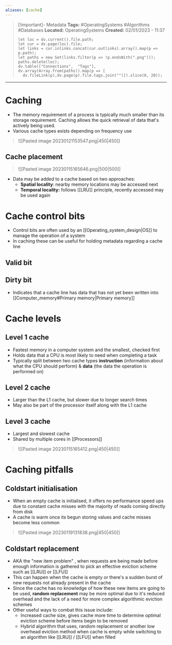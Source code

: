 ```yaml
---
aliases: [cache]
---
```


> [!important]- Metadata
> **Tags:** #OperatingSystems #Algorithms #Databases
> **Located:** OperatingSystems
> **Created:** 02/01/2023 - 11:37
> ```dataviewjs
>let loc = dv.current().file.path;
>let cur = dv.page(loc).file;
>let links = cur.inlinks.concat(cur.outlinks).array().map(p => p.path);
>let paths = new Set(links.filter(p => !p.endsWith(".png")));
>paths.delete(loc);
>dv.table(["Connections",  "Tags"], dv.array(Array.from(paths)).map(p => [
>   dv.fileLink(p),dv.page(p).file.tags.join("")]).slice(0, 20));
> ```

___
# Caching
- The memory requirement of a process is typically much smaller than its storage requirement. Caching allows the quick retrieval of data that's actively being used. 
- Various cache types exists depending on frequency use

> ![[Pasted image 20230121153547.png|450|450]]

## Cache placement

> ![[Pasted image 20230115165646.png|500|500]]

- Data may be added to a cache based on two approaches:
	- **Spatial locality**:  nearby memory locations may be accessed next
	- **Temporal locality:** follows [[LRU]] principle, recently accessed may be used again

# Cache control bits 
- Control bits are often used by an [[Operating_system_design|OS]] to manage the operation of a system 
- In caching these can be useful for holding metadata regarding a cache line
## Valid bit 
## Dirty bit 
- Indicates that a cache line has data that has not yet been written into [[Computer_memory#Primary memory|Primary memory]]  


# Cache levels
## Level 1 cache
- Fastest memory in a computer system and the smallest, checked first
- Holds data that a CPU is most likely to need when completing a task 
- Typically split between two cache types **instruction** (information about what the CPU should perform) & **data** (the data the operation is performed on)

## Level 2 cache
- Larger than the L1 cache, but slower due to longer search times
- May also be part of the processor itself along with the L1 cache 

## Level 3 cache
- Largest and slowest cache 
- Shared by multiple cores in [[Processors]]

> ![[Pasted image 20230115165412.png|450|450]]

# Caching pitfalls
## Coldstart initialisation
- When an empty cache is initialised, it offers no performance speed ups due to constant cache misses with the majority of reads coming directly from disk 
- A cache is warm once its begun storing values and cache misses become less common

> ![[Pasted image 20230119131838.png|450|450]]

## Coldstart replacement
- AKA the "new item problem" ,  when requests are being made before enough information is gathered to pick an effective eviction scheme such as [[LRU]] or [[LFU]] 
- This can happen when the cache is empty or there's a sudden burst of new requests not already present in the cache 
- Since the cache has no knowledge of how these new items are going to be used, **random replacement** may be more optimal due to it's reduced overhead and the lack of a need for more complex algorithmic eviction schemes
- Other useful ways to combat this issue include:
	- Increased cache size, gives cache more time to determine optimal eviction scheme before items begin to be removed
	- Hybrid algorithm that uses, random replacement or another low overhead eviction method when cache is empty while switching to an algorithm like [[LRU]] / [[LFU]] when filled

